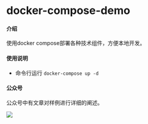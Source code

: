 # docker-compose-demo

#### 介绍
使用docker compose部署各种技术组件，方便本地开发。

#### 使用说明

- 命令行运行 ```docker-compose up -d```

#### 公众号
公众号中有文章对样例进行详细的阐述。

![](jygzhqr.jpg)